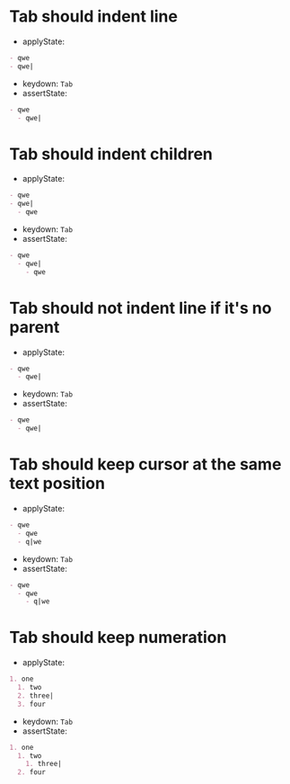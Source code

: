 # Tab should indent line

- applyState:

```md
- qwe
- qwe|
```

- keydown: `Tab`
- assertState:

```md
- qwe
  - qwe|
```

# Tab should indent children

- applyState:

```md
- qwe
- qwe|
  - qwe
```

- keydown: `Tab`
- assertState:

```md
- qwe
  - qwe|
    - qwe
```

# Tab should not indent line if it's no parent

- applyState:

```md
- qwe
  - qwe|
```

- keydown: `Tab`
- assertState:

```md
- qwe
  - qwe|
```

# Tab should keep cursor at the same text position

- applyState:

```md
- qwe
  - qwe
  - q|we
```

- keydown: `Tab`
- assertState:

```md
- qwe
  - qwe
    - q|we
```

# Tab should keep numeration

- applyState:

```md
1. one
  1. two
  2. three|
  3. four
```

- keydown: `Tab`
- assertState:

```md
1. one
  1. two
    1. three|
  2. four
```
